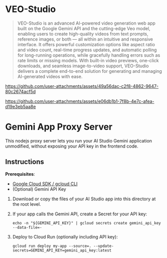 # **VEO-Studio**

> VEO-Studio is an advanced AI-powered video generation web app built on the Google Gemini API and the cutting-edge Veo model, enabling users to create high-quality videos from text prompts, reference images, or both — all within an intuitive and responsive interface. It offers powerful customization options like aspect ratio and video count, real-time progress updates, and automatic polling for long-running operations, while gracefully handling errors such as rate limits or missing models. With built-in video previews, one-click downloads, and seamless image-to-video support, VEO-Studio delivers a complete end-to-end solution for generating and managing AI-generated videos with ease.

https://github.com/user-attachments/assets/49a56dac-c2f8-4862-9647-80c2674acf5d

https://github.com/user-attachments/assets/e06db1b1-7f8b-4e7c-afea-d19e3eb5aa8e


# Gemini App Proxy Server

This nodejs proxy server lets you run your AI Studio Gemini application unmodified, without exposing your API key in the frontend code.


## Instructions

**Prerequisites**:
- [Google Cloud SDK / gcloud CLI](https://cloud.google.com/sdk/docs/install)
- (Optional) Gemini API Key

1. Download or copy the files of your AI Studio app into this directory at the root level.
2. If your app calls the Gemini API, create a Secret for your API key:
     ```
     echo -n "${GEMINI_API_KEY}" | gcloud secrets create gemini_api_key --data-file=-
     ```

3.  Deploy to Cloud Run (optionally including API key):
    ```
    gcloud run deploy my-app --source=. --update-secrets=GEMINI_API_KEY=gemini_api_key:latest
    ```
